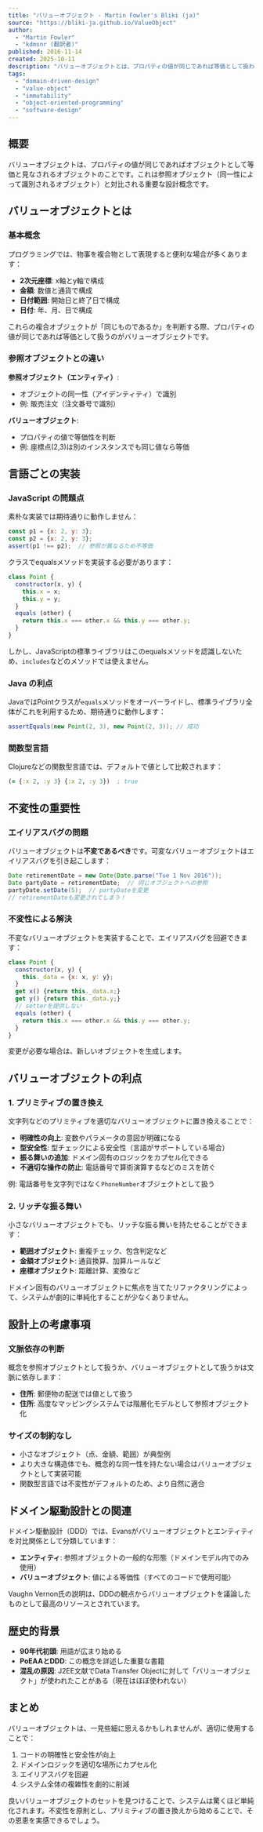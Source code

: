 ```yaml
---
title: "バリューオブジェクト - Martin Fowler's Bliki (ja)"
source: "https://bliki-ja.github.io/ValueObject"
author:
  - "Martin Fowler"
  - "kdmsnr (翻訳者)"
published: 2016-11-14
created: 2025-10-11
description: "バリューオブジェクトとは、プロパティの値が同じであれば等価として扱われるオブジェクトのこと。プログラミングにおいて、複合データ（座標、金額、日付範囲など）を値として扱う際の設計パターンと実装方法、不変性の重要性について解説。"
tags:
  - "domain-driven-design"
  - "value-object"
  - "immutability"
  - "object-oriented-programming"
  - "software-design"
---
```


## 概要

バリューオブジェクトは、プロパティの値が同じであればオブジェクトとして等価と見なされるオブジェクトのことです。これは参照オブジェクト（同一性によって識別されるオブジェクト）と対比される重要な設計概念です。

## バリューオブジェクトとは

### 基本概念

プログラミングでは、物事を複合物として表現すると便利な場合が多くあります：

- **2次元座標**: x軸とy軸で構成
- **金額**: 数値と通貨で構成
- **日付範囲**: 開始日と終了日で構成
- **日付**: 年、月、日で構成

これらの複合オブジェクトが「同じものであるか」を判断する際、プロパティの値が同じであれば等価として扱うのがバリューオブジェクトです。

### 参照オブジェクトとの違い

**参照オブジェクト（エンティティ）**:

- オブジェクトの同一性（アイデンティティ）で識別
- 例: 販売注文（注文番号で識別）

**バリューオブジェクト**:

- プロパティの値で等価性を判断
- 例: 座標点(2,3)は別のインスタンスでも同じ値なら等価

## 言語ごとの実装

### JavaScript の問題点

素朴な実装では期待通りに動作しません：

```javascript
const p1 = {x: 2, y: 3};
const p2 = {x: 2, y: 3};
assert(p1 !== p2);  // 参照が異なるため不等価
```

クラスでequalsメソッドを実装する必要があります：

```javascript
class Point {
  constructor(x, y) {
    this.x = x;
    this.y = y;
  }
  equals (other) {
    return this.x === other.x && this.y === other.y;
  }
}
```

しかし、JavaScriptの標準ライブラリはこのequalsメソッドを認識しないため、`includes`などのメソッドでは使えません。

### Java の利点

JavaではPointクラスが`equals`メソッドをオーバーライドし、標準ライブラリ全体がこれを利用するため、期待通りに動作します：

```java
assertEquals(new Point(2, 3), new Point(2, 3)); // 成功
```

### 関数型言語

Clojureなどの関数型言語では、デフォルトで値として比較されます：

```clojure
(= {:x 2, :y 3} {:x 2, :y 3})  ; true
```

## 不変性の重要性

### エイリアスバグの問題

バリューオブジェクトは**不変であるべき**です。可変なバリューオブジェクトはエイリアスバグを引き起こします：

```java
Date retirementDate = new Date(Date.parse("Tue 1 Nov 2016"));
Date partyDate = retirementDate;  // 同じオブジェクトへの参照
partyDate.setDate(5);  // partyDateを変更
// retirementDateも変更されてしまう！
```

### 不変性による解決

不変なバリューオブジェクトを実装することで、エイリアスバグを回避できます：

```javascript
class Point {
  constructor(x, y) {
    this._data = {x: x, y: y};
  }
  get x() {return this._data.x;}
  get y() {return this._data.y;}
  // setterを提供しない
  equals (other) {
    return this.x === other.x && this.y === other.y;
  }
}
```

変更が必要な場合は、新しいオブジェクトを生成します。

## バリューオブジェクトの利点

### 1. プリミティブの置き換え

文字列などのプリミティブを適切なバリューオブジェクトに置き換えることで：

- **明確性の向上**: 変数やパラメータの意図が明確になる
- **型安全性**: 型チェックによる安全性（言語がサポートしている場合）
- **振る舞いの追加**: ドメイン固有のロジックをカプセル化できる
- **不適切な操作の防止**: 電話番号で算術演算するなどのミスを防ぐ

例: 電話番号を文字列ではなく`PhoneNumber`オブジェクトとして扱う

### 2. リッチな振る舞い

小さなバリューオブジェクトでも、リッチな振る舞いを持たせることができます：

- **範囲オブジェクト**: 重複チェック、包含判定など
- **金額オブジェクト**: 通貨換算、加算ルールなど
- **座標オブジェクト**: 距離計算、変換など

ドメイン固有のバリューオブジェクトに焦点を当てたリファクタリングによって、システムが劇的に単純化することが少なくありません。

## 設計上の考慮事項

### 文脈依存の判断

概念を参照オブジェクトとして扱うか、バリューオブジェクトとして扱うかは文脈に依存します：

- **住所**: 郵便物の配送では値として扱う
- **住所**: 高度なマッピングシステムでは階層化モデルとして参照オブジェクト化

### サイズの制約なし

- 小さなオブジェクト（点、金額、範囲）が典型例
- より大きな構造体でも、概念的な同一性を持たない場合はバリューオブジェクトとして実装可能
- 関数型言語では不変性がデフォルトのため、より自然に適合

## ドメイン駆動設計との関連

ドメイン駆動設計（DDD）では、Evansがバリューオブジェクトとエンティティを対比関係として分類しています：

- **エンティティ**: 参照オブジェクトの一般的な形態（ドメインモデル内でのみ使用）
- **バリューオブジェクト**: 値による等価性（すべてのコードで使用可能）

Vaughn Vernon氏の説明は、DDDの観点からバリューオブジェクトを議論したものとして最高のリソースとされています。

## 歴史的背景

- **90年代初頭**: 用語が広まり始める
- **PoEAAとDDD**: この概念を詳述した重要な書籍
- **混乱の原因**: J2EE文献でData Transfer Objectに対して「バリューオブジェクト」が使われたことがある（現在はほぼ使われない）

## まとめ

バリューオブジェクトは、一見些細に思えるかもしれませんが、適切に使用することで：

1. コードの明確性と安全性が向上
2. ドメインロジックを適切な場所にカプセル化
3. エイリアスバグを回避
4. システム全体の複雑性を劇的に削減

良いバリューオブジェクトのセットを見つけることで、システムは驚くほど単純化されます。不変性を原則とし、プリミティブの置き換えから始めることで、その恩恵を実感できるでしょう。
